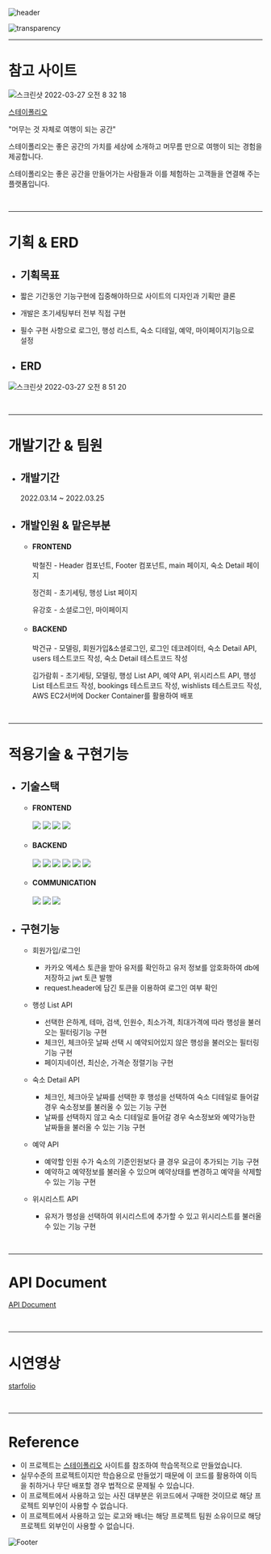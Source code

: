 ![header](https://capsule-render.vercel.app/api?type=waving&color=4c4ca0&height=100&section=header&fontSize=90)

![transparency](https://user-images.githubusercontent.com/57164712/160241939-35ffe254-c193-40c3-b405-3bd1eb31d25a.png)

---
# 참고 사이트

![스크린샷 2022-03-27 오전 8 32 18](https://user-images.githubusercontent.com/57164712/160260490-bb77a1ef-916f-4819-84be-280992f29d7d.png)

[스테이폴리오](https://www.stayfolio.com/)

"머무는 것 자체로 여행이 되는 공간"

스테이폴리오는 좋은 공간의 가치를 세상에 소개하고 머무름 만으로 여행이 되는 경험을 제공합니다.

스테이폴리오는 좋은 공간을 만들어가는 사람들과 이를 체험하는 고객들을 연결해 주는 플랫폼입니다. 

<br>

---
# 기획 & ERD

* ## 기획목표
* 짧은 기간동안 기능구현에 집중해야하므로 사이트의 디자인과 기획만 클론
* 개발은 초기세팅부터 전부 직접 구현
* 필수 구현 사항으로 로그인, 행성 리스트, 숙소 디테일, 예약, 마이페이지기능으로 설정

* ## ERD

![스크린샷 2022-03-27 오전 8 51 20](https://user-images.githubusercontent.com/57164712/160260848-f1a46bf0-591d-407b-8d25-4587dac95378.png)

<br>

---
# 개발기간 & 팀원

* ## 개발기간
    2022.03.14 ~ 2022.03.25
    
* ## 개발인원 & 맡은부분
  
  * #### FRONTEND
      
      박철진 - Header 컴포넌트, Footer 컴포넌트, main 페이지, 숙소 Detail 페이지
      
      정건희 - 초기세팅, 행성 List 페이지
      
      유강호 - 소셜로그인, 마이페이지
      
  * #### BACKEND
      
      박건규 - 모델링, 회원가입&소셜로그인, 로그인 데코레이터, 숙소 Detail API, users 테스트코드 작성, 숙소 Detail 테스트코드 작성
      
      김가람휘 - 초기세팅, 모델링, 행성 List API, 예약 API, 위시리스트 API, 행성 List 테스트코드 작성, bookings 테스트코드 작성, wishlists 테스트코드 작성, AWS EC2서버에 Docker Container를 활용하여 배포

<br>

---
# 적용기술 & 구현기능

* ## 기술스택

  * #### FRONTEND
    <a href="#"><img src="https://img.shields.io/badge/HTML-DD4B25?style=plastic&logo=html&logoColor=white"/></a>
    <a href="#"><img src="https://img.shields.io/badge/SASS-254BDD?style=plastic&logo=sass&logoColor=white"/></a>
    <a href="#"><img src="https://img.shields.io/badge/javascript-EFD81D?style=plastic&logo=javascript&logoColor=white"/></a>
    <a href="#"><img src="https://img.shields.io/badge/React-68D5F3?style=plastic&logo=react&logoColor=white"/></a>
    
  * #### BACKEND
    <a href="#"><img src="https://img.shields.io/badge/python-3873A9?style=plastic&logo=python&logoColor=white"/></a>
    <a href="#"><img src="https://img.shields.io/badge/Django-0B4B33?style=plastic&logo=django&logoColor=white"/></a>
    <a href="#"><img src="https://img.shields.io/badge/MySQL-005E85?style=plastic&logo=mysql&logoColor=white"/></a>
    <a href="#"><img src="https://img.shields.io/badge/AWS-FF9701?style=plastic&logo=aws&logoColor=white"/></a>
    <a href="#"><img src="https://img.shields.io/badge/docker-0040FF?style=plastic&logo=docker&logoColor=white"/></a>
    <a href="#"><img src="https://img.shields.io/badge/postman-F76934?style=plastic&logo=postman&logoColor=white"/></a>
    
  * #### COMMUNICATION
    <a href="#"><img src="https://img.shields.io/badge/github-1B1E23?style=plastic&logo=github&logoColor=white"/></a>
    <a href="#"><img src="https://img.shields.io/badge/Slack-D91D57?style=plastic&logo=slack&logoColor=white"/></a>
    <a href="#"><img src="https://img.shields.io/badge/Trello-2580F7?style=plastic&logo=trello&logoColor=white"/></a>

* ## 구현기능
  * 회원가입/로그인
    * 카카오 엑세스 토큰을 받아 유저를 확인하고 유저 정보를 암호화하여 db에 저장하고 jwt 토큰 발행
    * request.header에 담긴 토큰을 이용하여 로그인 여부 확인
  
  * 행성 List API
    * 선택한 은하계, 테마, 검색, 인원수, 최소가격, 최대가격에 따라 행성을 불러오는 필터링기능 구현
    * 체크인, 체크아웃 날짜 선택 시 예약되어있지 않은 행성을 불러오는 필터링기능 구현
    * 페이지네이션, 최신순, 가격순 정렬기능 구현

  * 숙소 Detail API
    * 체크인, 체크아웃 날짜를 선택한 후 행성을 선택하여 숙소 디테일로 들어갈 경우 숙소정보를 불러올 수 있는 기능 구현
    * 날짜를 선택하지 않고 숙소 디테일로 들어갈 경우 숙소정보와 예약가능한 날짜들을 불러올 수 있는 기능 구현

  * 예약 API
    * 예약할 인원 수가 숙소의 기준인원보다 클 경우 요금이 추가되는 기능 구현
    * 예약하고 예약정보를 불러올 수 있으며 예약상태를 변경하고 예약을 삭제할 수 있는 기능 구현
  
  * 위시리스트 API
    * 유저가 행성을 선택하여 위시리스트에 추가할 수 있고 위시리스트를 불러올 수 있는 기능 구현

<br>

---
# API Document

[API Document](https://documenter.getpostman.com/view/19725087/UVsSMigh)

<br>

---
# 시연영상

[starfolio](https://www.youtube.com/watch?v=BfIAwz-oeyc)

<br>

---
# Reference

* 이 프로젝트는 [스테이폴리오](https://www.stayfolio.com/) 사이트를 참조하여 학습목적으로 만들었습니다.
* 실무수준의 프로젝트이지만 학습용으로 만들었기 때문에 이 코드를 활용하여 이득을 취하거나 무단 배포할 경우 법적으로 문제될 수 있습니다.
* 이 프로젝트에서 사용하고 있는 사진 대부분은 위코드에서 구매한 것이므로 해당 프로젝트 외부인이 사용할 수 없습니다.
* 이 프로젝트에서 사용하고 있는 로고와 배너는 해당 프로젝트 팀원 소유이므로 해당 프로젝트 외부인이 사용할 수 없습니다.

![Footer](https://capsule-render.vercel.app/api?type=waving&color=4c4ca0&height=100&section=footer)
